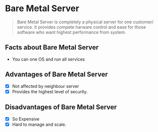 # Bare Metal Server
> Bare Metal Server is completely a physical server for one customer/ service. It provides compete harware control and ease for those software who want highest performance from system.
## Facts about Bare Metal Server
* You can one OS and run all services
## Advantages of Bare Metal Server
- [x] Not affected by neighbour server
- [x] Provides the highest level of security.
## Disadvantages of Bare Metal Server
- [x] So Expensive
- [x] Hard to manage and scale.
